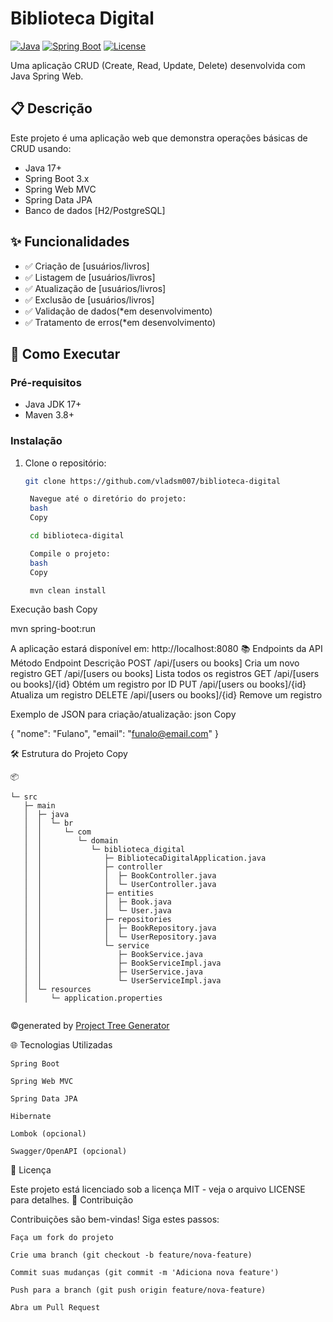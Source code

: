 # Biblioteca Digital

[![Java](https://img.shields.io/badge/Java-17+-orange.svg)](https://java.com)
[![Spring Boot](https://img.shields.io/badge/Spring%20Boot-3.x-green.svg)](https://spring.io/projects/spring-boot)
[![License](https://img.shields.io/badge/License-MIT-blue.svg)](https://opensource.org/licenses/MIT)

Uma aplicação CRUD (Create, Read, Update, Delete) desenvolvida com Java Spring Web.

## 📋 Descrição

Este projeto é uma aplicação web que demonstra operações básicas de CRUD usando:
- Java 17+
- Spring Boot 3.x
- Spring Web MVC
- Spring Data JPA
- Banco de dados [H2/PostgreSQL]

## ✨ Funcionalidades

- ✅ Criação de [usuários/livros]
- ✅ Listagem de [usuários/livros]
- ✅ Atualização de [usuários/livros]
- ✅ Exclusão de [usuários/livros]
- ✅ Validação de dados(*em desenvolvimento)
- ✅ Tratamento de erros(*em desenvolvimento)

## 🚀 Como Executar

### Pré-requisitos
- Java JDK 17+
- Maven 3.8+

### Instalação
1. Clone o repositório:
   ```bash
   git clone https://github.com/vladsm007/biblioteca-digital

    Navegue até o diretório do projeto:
    bash
    Copy

    cd biblioteca-digital

    Compile o projeto:
    bash
    Copy

    mvn clean install

Execução
bash
Copy

mvn spring-boot:run

A aplicação estará disponível em: http://localhost:8080
📚 Endpoints da API
Método	Endpoint	Descrição
POST	/api/[users ou books]	Cria um novo registro
GET	/api/[users ou books]	Lista todos os registros
GET	/api/[users ou books]/{id}	Obtém um registro por ID
PUT	/api/[users ou books]/{id}	Atualiza um registro
DELETE	/api/[users ou books]/{id}	Remove um registro

Exemplo de JSON para criação/atualização:
json
Copy

{
  "nome": "Fulano",
  "email": "funalo@email.com"
}

🛠️ Estrutura do Projeto
Copy

```
📦 

└─ src
   ├─ main
   │  ├─ java
   │  │  └─ br
   │  │     └─ com
   │  │        └─ domain
   │  │           └─ biblioteca_digital
   │  │              ├─ BibliotecaDigitalApplication.java
   │  │              ├─ controller
   │  │              │  ├─ BookController.java
   │  │              │  └─ UserController.java
   │  │              ├─ entities
   │  │              │  ├─ Book.java
   │  │              │  └─ User.java
   │  │              ├─ repositories
   │  │              │  ├─ BookRepository.java
   │  │              │  └─ UserRepository.java
   │  │              └─ service
   │  │                 ├─ BookService.java
   │  │                 ├─ BookServiceImpl.java
   │  │                 ├─ UserService.java
   │  │                 └─ UserServiceImpl.java
   │  └─ resources
   │     └─ application.properties
 
```
©generated by [Project Tree Generator](https://woochanleee.github.io/project-tree-generator)

🌐 Tecnologias Utilizadas

    Spring Boot

    Spring Web MVC

    Spring Data JPA

    Hibernate

    Lombok (opcional)

    Swagger/OpenAPI (opcional)

📄 Licença

Este projeto está licenciado sob a licença MIT - veja o arquivo LICENSE para detalhes.
🤝 Contribuição

Contribuições são bem-vindas! Siga estes passos:

    Faça um fork do projeto

    Crie uma branch (git checkout -b feature/nova-feature)

    Commit suas mudanças (git commit -m 'Adiciona nova feature')

    Push para a branch (git push origin feature/nova-feature)

    Abra um Pull Request
